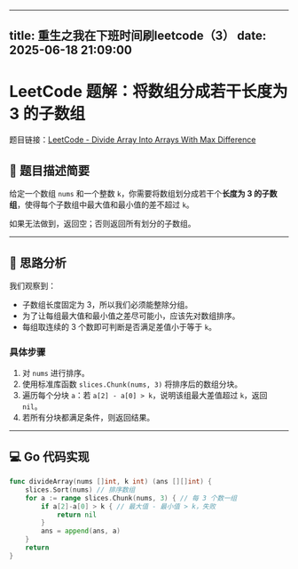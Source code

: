
---
title: 重生之我在下班时间刷leetcode（3）
date: 2025-06-18 21:09:00
---

# LeetCode 题解：将数组分成若干长度为 3 的子数组

题目链接：[LeetCode - Divide Array Into Arrays With Max Difference](https://leetcode.cn/problems/divide-array-into-arrays-with-max-difference/?envType=daily-question&envId=2025-06-18)

## 🧠 题目描述简要

给定一个数组 `nums` 和一个整数 `k`，你需要将数组划分成若干个**长度为 3 的子数组**，使得每个子数组中最大值和最小值的差不超过 `k`。

如果无法做到，返回空；否则返回所有划分的子数组。

---

## 🚀 思路分析

我们观察到：

- 子数组长度固定为 3，所以我们必须能整除分组。
- 为了让每组最大值和最小值之差尽可能小，应该先对数组排序。
- 每组取连续的 3 个数即可判断是否满足差值小于等于 `k`。

### 具体步骤

1. 对 `nums` 进行排序。
2. 使用标准库函数 `slices.Chunk(nums, 3)` 将排序后的数组分块。
3. 遍历每个分块 `a`：若 `a[2] - a[0] > k`，说明该组最大差值超过 `k`，返回 `nil`。
4. 若所有分块都满足条件，则返回结果。

---

## 💻 Go 代码实现

```go
func divideArray(nums []int, k int) (ans [][]int) {
    slices.Sort(nums) // 排序数组
    for a := range slices.Chunk(nums, 3) { // 每 3 个数一组
        if a[2]-a[0] > k { // 最大值 - 最小值 > k，失败
            return nil
        }
        ans = append(ans, a)
    }
    return
}
